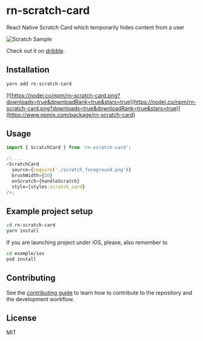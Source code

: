 # rn-scratch-card

React Native Scratch Card which temporarily hides content from a user

![Scratch Sample](https://github.com/sweatco/rn-scratch-card/raw/master/demo.gif)

Check out it on [dribble](https://dribbble.com/shots/17396594-Sweatcoin-Scratch-The-Prize-Feature-Lottery-Style).

## Installation

```sh
yarn add rn-scratch-card
```

[![https://nodei.co/npm/rn-scratch-card.png?downloads=true&downloadRank=true&stars=true](https://nodei.co/npm/rn-scratch-card.png?downloads=true&downloadRank=true&stars=true)](https://www.npmjs.com/package/rn-scratch-card)

## Usage

```js
import { ScratchCard } from 'rn-scratch-card';

// ...
<ScratchCard
  source={require('./scratch_foreground.png')}
  brushWidth={50}
  onScratch={handleScratch}
  style={styles.scratch_card}
/>;
```

## Example project setup

```sh
cd rn-scratch-card
yarn install
```

If you are launching project under iOS, please, also remember to

```sh
cd example/ios
pod install
```

## Contributing

See the [contributing guide](CONTRIBUTING.md) to learn how to contribute to the repository and the development workflow.

## License

MIT
